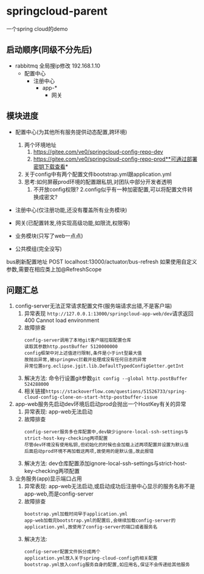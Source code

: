 # springcloud-parent

一个spring cloud的demo

## 启动顺序(同级不分先后)

* rabbitmq 全局搜ip修改 192.168.1.10
    * 配置中心
        * 注册中心
            * app-*
                * 网关

## 模块进度

* 配置中心(为其他所有服务提供动态配置,跨环境)
    1. 两个环境地址
        1. https://gitee.com/ve0/springcloud-config-repo-dev
        2. https://gitee.com/ve0/springcloud-config-repo-prod**可通过部署密钥下载查看*
    2. 关于config中有两个配置文件bootstrap.yml跟application.yml
    3. 思考:如何屏蔽prod环境的配置跟私钥,对团队中部分开发者透明
        1. 不开放config权限?
        2.config似乎有一种加密配置,可以将配置文件转换成密文?
        
* 注册中心(仅注册功能,还没有覆盖所有业务模块)

* 网关(已配置转发,待实现高级功能,如限流,权限等)

* 业务模块(只写了web一点点)

* 公共模组(完全没写)

bus刷新配置地址 POST localhost:13000/actuator/bus-refresh
如果使用自定义参数,需要在相应类上加@RefreshScope

## 问题汇总
1. config-server无法正常请求配置文件(服务端请求出错,不是客户端)
    1. 异常表现
        `http://127.0.0.1:13000/springcloud-app-web/dev`请求返回400 Cannot load environment
    2. 故障排查
        ```
        config-server调用了本地git客户端拉取配置仓库
        读取其参数http.postBuffer 5120000000
        config框架中对上述值进行限制,条件是小于int型最大值
        故抛出异常,被springmvc拦截并处理成没有任何日志的异常
        异常位置org.eclipse.jgit.lib.DefaultTypedConfigGetter.getInt
        ```
    3. 解决方法: 命令行设置git参数`git config --global http.postBuffer 524288000`
    4. 相关链接`https://stackoverflow.com/questions/51526733/spring-cloud-config-clone-on-start-http-postbuffer-issue`
2. app-web服务先启动dev环境后启动prod会抛出一个HostKey有关的异常
    1. 异常表现: app-web无法启动
    2. 故障排查
        ```
        config-server服务多仓库配置中,dev缺少ignore-local-ssh-settings与strict-host-key-checking两项配置
        尽管dev环境没有使用私钥,但初始化的时候也会加载上述两项配置并设置为默认值
        后面启动prod环境不再加载这两项,故使用的是默认值,故此报错
        ```
    3. 解决方法: dev仓库配置添加ignore-local-ssh-settings与strict-host-key-checking两项配置
3. 业务服务(app)显示端口占用
    1. 异常表现: app-web无法启动,或启动成功后注册中心显示的服务名称不是app-web,而是config-server
    2. 故障排查
        ```
        bootstrap.yml加载时间早于application.yml
        app-web加载完bootstrap.yml的配置后,会继续加载config-server的application.yml,故使用了config-server的端口或者服务名
        ```
    3. 解决方法: 
        ```
        config-server配置文件拆分成两个
        application.yml放入关于spring-cloud-config的相关配置
        bootstrap.yml放入config服务自身的配置,如应用名,保证不会传递给其他服务
        ```